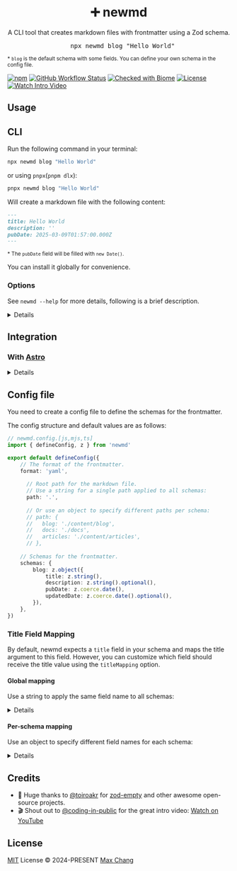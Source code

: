 <h1 align="center">➕ newmd </h1>

<p align="center">A CLI tool that creates markdown files with frontmatter using a Zod schema.</p>

<pre align="center">
  npx newmd blog "Hello World"
</pre>

<sup>\* `blog` is the default schema with some fields. You can define your own schema in the config file.</sup>

[![npm][npm-badge]][npm-url]
[![GitHub Workflow Status][ci-badge]][ci-url]
[![Checked with Biome][biome-badge]][biome-url]
[![License][license-badge]][license-url]
[![Watch Intro Video][video-badge]][video-url]

## Usage

## CLI

Run the following command in your terminal:

```sh
npx newmd blog "Hello World"
```

or using `pnpx`(`pnpm dlx`):

```sh
pnpx newmd blog "Hello World"
```

Will create a markdown file with the following content:

```md
---
title: Hello World
description: ''
pubDate: 2025-03-09T01:57:00.000Z
---
```

<sup>\* The `pubDate` field will be filled with `new Date()`.</sup>

You can install it globally for convenience.

### Options

See `newmd --help` for more details, following is a brief description.

<details>

```sh
newmd <schemaName> <title>
```

- `--content <value>` Set the content of the markdown file
- `--path <value>` Set the output directory
- `--slug <value>` Set the slug for the filename, if not provided, it will be generated from the slugified title.
- `--cwd <value>` Set the current working directory
- `--toml` Whether to use TOML format for frontmatter, default is `false`
- `--overwrite` Whether to overwrite the existing file, default is `false`

</details>

## Integration

### With [Astro](https://astro.build/)

<details>

Say you have this content config file:

```ts
// src/content.config.ts
import { glob } from 'astro/loaders'
import { defineCollection, z } from 'astro:content'

const blog = defineCollection({
    loader: glob({ pattern: '**/*.md', base: './src/content/blog' }),
    schema: z.object({
        title: z.string(),
        permalink: z.string().optional(),
    }),
})

export const collections = { blog }
```

You can create a newmd config file like this:

```ts
// newmd.config.ts
import { defineConfig, z } from 'newmd'

export default defineConfig({
    // Corresponding to the `base` option in the content config.
    path: './src/content/blog',
    schemas: { // Copy the schema from the content config.
        blog: z.object({
            title: z.string(),
            description: z.string().optional(),
            pubDate: z.coerce.date(),
            updatedDate: z.coerce.date().optional(),
        }),
    },
})
```

Now you can use the same schema to create markdown files with frontmatter by running `npx newmd blog "Hello World"`.

</details>

## Config file

You need to create a config file to define the schemas for the frontmatter.

The config structure and default values are as follows:

```ts
// newmd.config.[js,mjs,ts]
import { defineConfig, z } from 'newmd'

export default defineConfig({
    // The format of the frontmatter.
    format: 'yaml',
    
      // Root path for the markdown file.
      // Use a string for a single path applied to all schemas:
      path: '.',
      
      // Or use an object to specify different paths per schema:
      // path: {
      //   blog: './content/blog',
      //   docs: './docs',
      //   articles: './content/articles',
      // },
    
    // Schemas for the frontmatter.
    schemas: {
        blog: z.object({
            title: z.string(),
            description: z.string().optional(),
            pubDate: z.coerce.date(),
            updatedDate: z.coerce.date().optional(),
        }),
    },
})
```

### Title Field Mapping

By default, newmd expects a `title` field in your schema and maps the title argument to this field. However, you can customize which field should receive the title value using the `titleMapping` option.

#### Global mapping

Use a string to apply the same field name to all schemas:

<details>

```ts
// newmd.config.ts
import { defineConfig, z } from 'newmd'

export default defineConfig({
    titleMapping: 'headline', // Map title to 'headline' field for all schemas
    schemas: {
        blog: z.object({
            headline: z.string(), // Must have 'headline' field instead of 'title'
            description: z.string().optional(),
            pubDate: z.coerce.date(),
        }),
        article: z.object({
            headline: z.string(), // All schemas must have 'headline' field
            author: z.string().optional(),
        }),
    },
})
```

</details>

#### Per-schema mapping

Use an object to specify different field names for each schema:

<details>


```ts
// newmd.config.ts
import { defineConfig, z } from 'newmd'

export default defineConfig({
    titleMapping: {
        blog: 'title',      // Blog uses 'title' field
        article: 'headline', // Article uses 'headline' field  
        docs: 'name',       // Docs uses 'name' field
    },
    schemas: {
        blog: z.object({
            title: z.string(),    // Must match the mapping
            pubDate: z.coerce.date(),
        }),
        article: z.object({
            headline: z.string(), // Must match the mapping
            author: z.string().optional(),
        }),
        docs: z.object({
            name: z.string(),     // Must match the mapping
            category: z.string().optional(),
        }),
    },
})
```

</details>


## Credits

- 🙏 Huge thanks to [@toiroakr](https://github.com/toiroakr) for [zod-empty](https://github.com/toiroakr/zod-empty/) and other awesome open-source projects.
- 🎬 Shout out to [@coding-in-public](https://github.com/coding-in-public) for the great intro video: [Watch on YouTube](https://www.youtube.com/watch?v=nhNbjt4q9Ms)


## License

[MIT](./LICENSE) License © 2024-PRESENT [Max Chang](https://github.com/maxchang3)

[npm-badge]: https://img.shields.io/npm/v/newmd.svg?style=flat-square&color=444
[npm-url]: https://www.npmjs.com/package/newmd
[ci-badge]: https://img.shields.io/github/actions/workflow/status/maxchang3/newmd/ci.yml?style=flat-square&label=CI
[ci-url]: https://github.com/maxchang3/newmd/actions
[biome-badge]: https://img.shields.io/badge/Checked_with-Biome-60a5fa?style=flat-square&logo=biome
[biome-url]: https://biomejs.dev
[license-badge]: https://img.shields.io/github/license/maxchang3/newmd?style=flat-square
[license-url]: LICENSE
[video-badge]: https://img.shields.io/badge/Watch_Intro-YouTube-red?style=flat-square&logo=youtube
[video-url]: https://www.youtube.com/watch?v=nhNbjt4q9Ms
